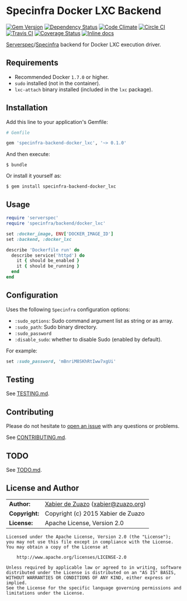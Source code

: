 # Specinfra Docker LXC Backend
[![Gem Version](http://img.shields.io/gem/v/specinfra-backend-docker_lxc.svg?style=flat)](http://badge.fury.io/rb/specinfra-backend-docker_lxc)
[![Dependency Status](http://img.shields.io/gemnasium/zuazo/specinfra-backend-docker_lxc.svg?style=flat)](https://gemnasium.com/zuazo/specinfra-backend-docker_lxc)
[![Code Climate](http://img.shields.io/codeclimate/github/zuazo/specinfra-backend-docker_lxc.svg?style=flat)](https://codeclimate.com/github/zuazo/specinfra-backend-docker_lxc)
[![Circle CI](https://circleci.com/gh/zuazo/specinfra-backend-docker_lxc/tree/master.svg?style=shield)](https://circleci.com/gh/zuazo/specinfra-backend-docker_lxc/tree/master)
[![Travis CI](http://img.shields.io/travis/zuazo/specinfra-backend-docker_lxc.svg?style=flat)](https://travis-ci.org/zuazo/specinfra-backend-docker_lxc)
[![Coverage Status](http://img.shields.io/coveralls/zuazo/specinfra-backend-docker_lxc.svg?style=flat)](https://coveralls.io/r/zuazo/specinfra-backend-docker_lxc?branch=master)
[![Inline docs](http://inch-ci.org/github/zuazo/specinfra-backend-docker_lxc.svg?branch=master&style=flat)](http://inch-ci.org/github/zuazo/specinfra-backend-docker_lxc)

[Serverspec](http://serverspec.org/)/[Specinfra](https://github.com/mizzy/specinfra) backend for Docker LXC execution driver.

## Requirements

* Recommended Docker `1.7.0` or higher.
* `sudo` installed (not in the container).
* `lxc-attach` binary installed (included in the `lxc` package).

## Installation

Add this line to your application's Gemfile:

```ruby
# Gemfile

gem 'specinfra-backend-docker_lxc', '~> 0.1.0'
```

And then execute:

    $ bundle

Or install it yourself as:

    $ gem install specinfra-backend-docker_lxc

## Usage

```ruby
require 'serverspec'
require 'specinfra/backend/docker_lxc'

set :docker_image, ENV['DOCKER_IMAGE_ID']
set :backend, :docker_lxc

describe 'Dockerfile run' do
  describe service('httpd') do
    it { should be_enabled }
    it { should be_running }
  end
end
```

## Configuration

Uses the following `Specinfra` configuration options:

- `:sudo_options`: Sudo command argument list as string or as array.
- `:sudo_path`: Sudo binary directory.
- `:sudo_password`
- `:disable_sudo`: whether to disable Sudo (enabled by default).

For example:

```ruby
set :sudo_password, 'mBnriM8SKhRtIww7xgUi'
```

## Testing

See [TESTING.md](https://github.com/zuazo/specinfra-backend-docker_lxc/blob/master/TESTING.md).

## Contributing

Please do not hesitate to [open an issue](https://github.com/zuazo/specinfra-backend-docker_lxc/issues/new) with any questions or problems.

See [CONTRIBUTING.md](https://github.com/zuazo/specinfra-backend-docker_lxc/blob/master/CONTRIBUTING.md).

## TODO

See [TODO.md](https://github.com/zuazo/specinfra-backend-docker_lxc/blob/master/TODO.md).

## License and Author

|                      |                                          |
|:---------------------|:-----------------------------------------|
| **Author:**          | [Xabier de Zuazo](https://github.com/zuazo) (<xabier@zuazo.org>)
| **Copyright:**       | Copyright (c) 2015 Xabier de Zuazo
| **License:**         | Apache License, Version 2.0

    Licensed under the Apache License, Version 2.0 (the "License");
    you may not use this file except in compliance with the License.
    You may obtain a copy of the License at
    
        http://www.apache.org/licenses/LICENSE-2.0
    
    Unless required by applicable law or agreed to in writing, software
    distributed under the License is distributed on an "AS IS" BASIS,
    WITHOUT WARRANTIES OR CONDITIONS OF ANY KIND, either express or implied.
    See the License for the specific language governing permissions and
    limitations under the License.
